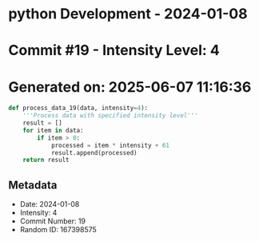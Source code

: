 ﻿# python Development - 2024-01-08
# Commit #19 - Intensity Level: 4
# Generated on: 2025-06-07 11:16:36
```python
def process_data_19(data, intensity=4):
    '''Process data with specified intensity level'''
    result = []
    for item in data:
        if item > 0:
            processed = item * intensity + 61
            result.append(processed)
    return result
```
## Metadata
- Date: 2024-01-08
- Intensity: 4
- Commit Number: 19
- Random ID: 167398575
